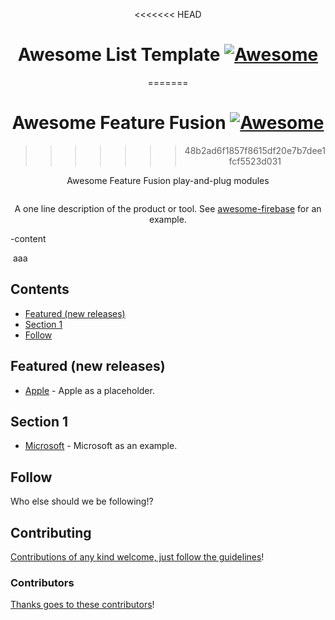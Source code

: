 <div align="center">

<!-- title -->

<!--lint ignore no-dead-urls-->

<<<<<<< HEAD

# Awesome List Template [![Awesome](https://awesome.re/badge.svg)](https://awesome.re)

=======

# Awesome Feature Fusion [![Awesome](https://awesome.re/badge.svg)](https://awesome.re)

>>>>>>> 48b2ad6f1857f8615df20e7b7dee1fcf5523d031
>>>>>>>
>>>>>>
>>>>>
>>>>
>>>
>>

<!-- subtitle -->

Awesome Feature Fusion play-and-plug modules

<!-- image -->

<a href="" target="_blank" rel="noopener noreferrer">
  <img src="" />
</a>

<!-- description -->

A one line description of the product or tool. See
[awesome-firebase](https://github.com/jthegedus/awesome-firebase) for an
example.

</div>

<!-- TOC -->



-content

​	aaa

## Contents

- [Featured (new releases)](#featured-new-releases)
- [Section 1](#section-1)
- [Follow](#follow)

<!-- CONTENT -->

## Featured (new releases)

- [Apple](https://apple.com) - Apple as a placeholder.

## Section 1

- [Microsoft](https://www.microsoft.com/) - Microsoft as an example.

<!-- END CONTENT -->

## Follow

<!-- list people worth following on social sites (Twitter, LinkedIn, GitHub, YouTube etc.) -->

Who else should we be following!?

## Contributing

[Contributions of any kind welcome, just follow the guidelines](contributing.md)!

### Contributors

[Thanks goes to these contributors](https://github.com/YOUR_GITHUB_USER/YOUR_REPO/graphs/contributors)!
